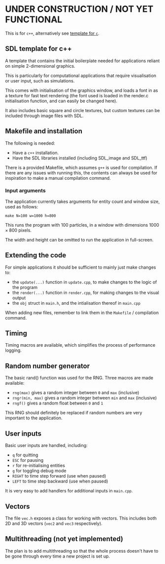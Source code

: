 # UNDER CONSTRUCTION / NOT YET FUNCTIONAL
This is for `c++`, alternatively see [template for `c`](https://github.com/schmarx/sdl-template).
## SDL template for c++

A template that contains the initial boilerplate needed for applications reliant on simple 2-dimensional graphics.

This is particularly for computational applications that require visualisation or user input, such as simulations.

This comes with initialisation of the graphics window, and loads a font in as a texture for fast text rendering (the font used is loaded in the render.c initialisation function, and can easily be changed here).

It also includes basic square and circle textures, but custom textures can be included through image files with SDL.

## Makefile and installation
The following is needed:
- Have a `c++` installation.
- Have the SDL libraries installed (including SDL_image and SDL_ttf)

There is a provided Makefile, which assumes `g++` is used for compilation. If there are any issues with running this, the contents can always be used for inspiration to make a manual compilation command.

### Input arguments
The application currently takes arguments for entity count and window size, used as follows:

`make N=100 w=1000 h=800`

This runs the program with 100 particles, in a window with dimensions $1000 \times 800$ pixels.

The width and height can be omitted to run the application in full-screen.

## Extending the code
For simple applications it should be sufficient to mainly just make changes to:
 - the `update(...)` function in `update.cpp`, to make changes to the logic of the program
 - the `render(...)` function in `render.cpp`, for making changes to the visual output
 - the `obj` struct in `main.h`, and the intialisation thereof in `main.cpp`

When adding new files, remember to link them in the `Makefile` / compilation command.

## Timing
Timing macros are available, which simplifies the process of performance logging.

## Random number generator
The basic rand() function was used for the RNG. Three macros are made available:
- `rng(max)` gives a random integer between `0` and `max` (inclusive)
- `rngr(min, max)` gives a random integer between `min` and `max` (inclusive)
- `rngf()` gives a random float between `0` and `1`

This RNG should definitely be replaced if random numbers are very important to the application.

## User inputs
Basic user inputs are handled, including:
- `q` for quitting
- `ESC` for pausing
- `r` for re-initialising entities
- `g` for toggling debug mode
- `RIGHT` to time step forward (use when paused)
- `LEFT` to time step backward (use when paused)

It is very easy to add handlers for additional inputs in `main.cpp`.

## Vectors
The file `vec.h` exposes a class for working with vectors. This includes both 2D and 3D vectors (`vec2` and `vec3` respectively).

## Multithreading (not yet implemented)
The plan is to add multithreading so that the whole process doesn't have to be gone through every time a new project is set up.

